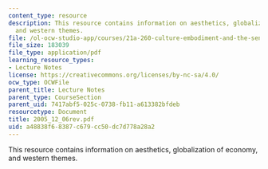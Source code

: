 ```yaml
---
content_type: resource
description: This resource contains information on aesthetics, globalization of economy,
  and western themes.
file: /ol-ocw-studio-app/courses/21a-260-culture-embodiment-and-the-senses-fall-2005/a48838f68387c679cc50dc7d778a28a2_2005_12_06rev.pdf
file_size: 183039
file_type: application/pdf
learning_resource_types:
- Lecture Notes
license: https://creativecommons.org/licenses/by-nc-sa/4.0/
ocw_type: OCWFile
parent_title: Lecture Notes
parent_type: CourseSection
parent_uid: 7417abf5-025c-0738-fb11-a613382bfdeb
resourcetype: Document
title: 2005_12_06rev.pdf
uid: a48838f6-8387-c679-cc50-dc7d778a28a2
---
```

This resource contains information on aesthetics, globalization of economy, and western themes.